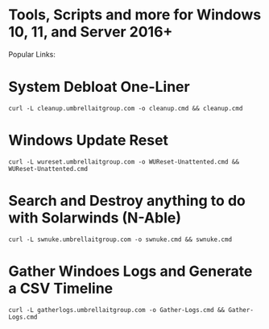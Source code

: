 # Tools, Scripts and more for Windows 10, 11, and Server 2016+

Popular Links:

# System Debloat One-Liner

    curl -L cleanup.umbrellaitgroup.com -o cleanup.cmd && cleanup.cmd

# Windows Update Reset

    curl -L wureset.umbrellaitgroup.com -o WUReset-Unattented.cmd && WUReset-Unattented.cmd

# Search and Destroy anything to do with Solarwinds (N-Able)

    curl -L swnuke.umbrellaitgroup.com -o swnuke.cmd && swnuke.cmd

# Gather Windoes Logs and Generate a CSV Timeline

    curl -L gatherlogs.umbrellaitgroup.com -o Gather-Logs.cmd && Gather-Logs.cmd

